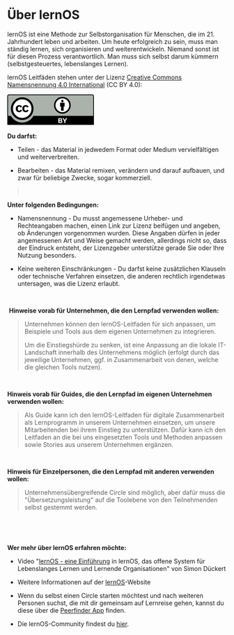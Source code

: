 # Über lernOS

lernOS ist eine Methode zur Selbstorganisation für Menschen, die im 21.
Jahrhundert leben und arbeiten. Um heute erfolgreich zu sein, muss man
ständig lernen, sich organisieren und weiterentwickeln. Niemand sonst
ist für diesen Prozess verantwortlich. Man muss sich selbst darum
kümmern (selbstgesteuertes, lebenslanges Lernen).

lernOS Leitfäden stehen unter der Lizenz [Creative Commons Namensnennung
4.0 International](https://creativecommons.org/licenses/by/4.0/deed.de)
(CC BY 4.0):


![](images/CC-BY.png)

**Du darfst:**

-   Teilen - das Material in jedwedem Format oder Medium vervielfältigen
    und weiterverbreiten.

-   Bearbeiten - das Material remixen, verändern und darauf aufbauen,
    und zwar für beliebige Zwecke, sogar kommerziell.

>  

**Unter folgenden Bedingungen:**

-   Namensnennung - Du musst angemessene Urheber- und Rechteangaben
    machen, einen Link zur Lizenz beifügen und angeben, ob Änderungen
    vorgenommen wurden. Diese Angaben dürfen in jeder angemessenen Art
    und Weise gemacht werden, allerdings nicht so, dass der Eindruck
    entsteht, der Lizenzgeber unterstütze gerade Sie oder Ihre Nutzung
    besonders.

-   Keine weiteren Einschränkungen - Du darfst keine zusätzlichen
    Klauseln oder technische Verfahren einsetzen, die anderen rechtlich
    irgendetwas untersagen, was die Lizenz erlaubt.

 

 **Hinweise vorab für Unternehmen, die den Lernpfad verwenden wollen:**

> Unternehmen können den lernOS-Leitfaden für sich anpassen, um
> Beispiele und Tools aus dem eigenen Unternehmen zu integrieren.
>
> Um die Einstiegshürde zu senken, ist eine Anpassung an die lokale
> IT-Landschaft innerhalb des Unternehmens möglich (erfolgt durch das
> jeweilige Unternehmen, ggf. in Zusammenarbeit von denen, welche die
> gleichen Tools nutzen).

 

**Hinweis vorab für Guides, die den Lernpfad im eigenen Unternehmen
verwenden wollen:**

> Als Guide kann ich den lernOS-Leitfaden für digitale Zusammenarbeit
> als Lernprogramm in unserem Unternehmen einsetzen, um unsere
> Mitarbeitenden bei ihrem Einstieg zu unterstützen. Dafür kann ich den
> Leitfaden an die bei uns eingesetzten Tools und Methoden anpassen
> sowie Stories aus unserem Unternehmen ergänzen.

 

**Hinweis für Einzelpersonen, die den Lernpfad mit anderen verwenden
wollen:**

> Unternehmensübergreifende Circle sind möglich, aber dafür muss die
> "Übersetzungsleistung" auf die Toolebene von den Teilnehmenden
> selbst gestemmt werden.

 

 

**Wer mehr über lernOS erfahren möchte:**

-   Video "[lernOS - eine
    Einführung](https://www.youtube.com/watch?v=JoTjZOK8L2g) in lernOS,
    das offene System für Lebenslanges Lernen und Lernende
    Organisationen" von Simon Dückert

-   Weitere Informationen auf der [lernOS](https://lernos.org)-Website

-   Wenn du selbst einen Circle starten möchtest und nach weiteren
    Personen suchst, die mit dir gemeinsam auf Lernreise gehen, kannst
    du diese über die [Peerfinder App](https://web.peerfinder.app/de)
    finden.

-   Die lernOS-Community findest du
    [hier](https://community.cogneon.de/).
    
<div style="display: none">\newpage</div>